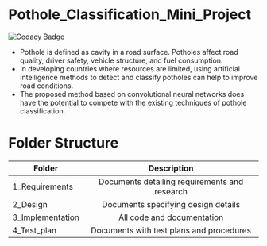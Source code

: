 # Pothole_Classification_Mini_Project

[![Codacy Badge](https://api.codacy.com/project/badge/Grade/8b6274b6cac0409e9335f677b9b30b29)](https://app.codacy.com/gh/honey-16hc/Mini_Project?utm_source=github.com&utm_medium=referral&utm_content=honey-16hc/Mini_Project&utm_campaign=Badge_Grade_Settings)

- Pothole is defined as cavity in a road surface. Potholes affect road  quality,  driver  safety,  vehicle  structure,  and  fuel  consumption.
- In developing countries where resources are limited, using artificial intelligence methods to detect and classify potholes can help to improve road conditions. 
- The proposed method based on convolutional neural networks does have the potential to compete with the existing techniques of pothole classification.

# Folder Structure
| Folder        | Description           | 
| ------------- |:-------------:| 
| 1_Requirements    | Documents detailing requirements and research | 
| 2_Design    | 	Documents specifying design details | 
| 3_Implementation    | All code and documentation      |   
| 4_Test_plan    |Documents with test plans and procedures |
